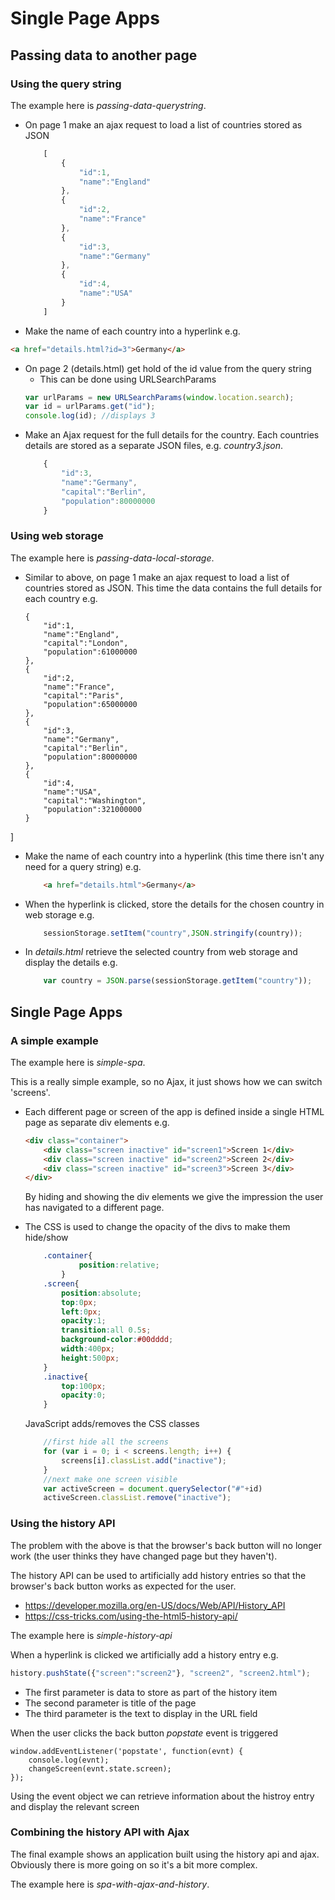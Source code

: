 
# Single Page Apps

## Passing data to another page

### Using the query string
The example here is *passing-data-querystring*.

* On page 1 make an ajax request to load a list of countries stored as JSON
    ```javascript
        [
            {
                "id":1,
                "name":"England"
            },
            {
                "id":2,
                "name":"France"
            },  
            {
                "id":3,
                "name":"Germany"
            },
            {
                "id":4,
                "name":"USA"
            }
        ]
    ```
* Make the name of each country into a hyperlink e.g.
```html
<a href="details.html?id=3">Germany</a>
```
* On page 2 (details.html) get hold of the id value from the query string
    - This can be done using URLSearchParams
    ```javascript
    var urlParams = new URLSearchParams(window.location.search);
    var id = urlParams.get("id");
    console.log(id); //displays 3
    ```
* Make an Ajax request for the full details for the country. Each countries details are stored as a separate JSON files, e.g. *country3.json*.
    ```javascript
        {
            "id":3,
            "name":"Germany",
            "capital":"Berlin",
            "population":80000000
        }
    ```

### Using web storage

The example here is *passing-data-local-storage*.

* Similar to above, on page 1 make an ajax request to load a list of countries stored as JSON. This time the data contains the full details for each country e.g.
    ```[
    {
        "id":1,
        "name":"England",
        "capital":"London",
        "population":61000000
    },
    {
        "id":2,
        "name":"France",
        "capital":"Paris",
        "population":65000000
    },  
    {
        "id":3,
        "name":"Germany",
        "capital":"Berlin",
        "population":80000000
    },
    {
        "id":4,
        "name":"USA",
        "capital":"Washington",
        "population":321000000
    }
]

* Make the name of each country into a hyperlink (this time there isn't any need for a query string) e.g.
    ```html
        <a href="details.html">Germany</a>
    ```
    
* When the hyperlink is clicked, store the details for the chosen country in web storage e.g.
    ```javascript
        sessionStorage.setItem("country",JSON.stringify(country));
    ```
* In *details.html* retrieve the selected country from web storage and display the details e.g.
    ```javascript
        var country = JSON.parse(sessionStorage.getItem("country"));
    ```

## Single Page Apps

### A simple example

The example here is *simple-spa*.

This is a really simple example, so no Ajax, it just shows how we can switch 'screens'.

* Each different page or screen of the app is defined inside a single HTML page as separate div elements e.g.
    ```html
    <div class="container">
        <div class="screen inactive" id="screen1">Screen 1</div>
        <div class="screen inactive" id="screen2">Screen 2</div>
        <div class="screen inactive" id="screen3">Screen 3</div>
    </div>
    ```

    By hiding and showing the div elements we give the impression the user has navigated to a different page. 
* The CSS is used to change the opacity of the divs to make them hide/show
    ```css
        .container{
                position:relative;
            }
        .screen{
            position:absolute;
            top:0px;
            left:0px;
            opacity:1;
            transition:all 0.5s;
            background-color:#00dddd;
            width:400px;
            height:500px;
        }
        .inactive{
            top:100px;
            opacity:0;
        }
    ```

    JavaScript adds/removes the CSS classes
    ```javascript
        //first hide all the screens
        for (var i = 0; i < screens.length; i++) {
            screens[i].classList.add("inactive");
        }
        //next make one screen visible
        var activeScreen = document.querySelector("#"+id)
        activeScreen.classList.remove("inactive");
    ```

### Using the history API
The problem with the above is that the browser's back button will no longer work (the user thinks they have changed page but they haven't). 

The history API can be used to artificially add history entries so that the browser's back button works as expected for the user. 
* https://developer.mozilla.org/en-US/docs/Web/API/History_API
* https://css-tricks.com/using-the-html5-history-api/

The example here is *simple-history-api*

When a hyperlink is clicked we artificially add a history entry e.g.
```javascript
history.pushState({"screen":"screen2"}, "screen2", "screen2.html");
```
* The first parameter is data to store as part of the history item
* The second parameter is title of the page 
* The third parameter is the text to display in the URL field

When the user clicks the back button *popstate* event is triggered 
```
window.addEventListener('popstate', function(evnt) {
    console.log(evnt);
    changeScreen(evnt.state.screen);
});
```

Using the event object we can retrieve information about the histroy entry and display the relevant screen

### Combining the history API with Ajax
The final example shows an application built using the history api and ajax. Obviously there is more going on so it's a bit more complex.

The example here is *spa-with-ajax-and-history*.
